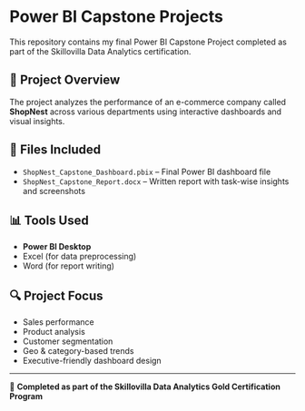 # Power BI Capstone Projects

This repository contains my final Power BI Capstone Project completed as part of the Skillovilla Data Analytics certification.

## 📌 Project Overview

The project analyzes the performance of an e-commerce company called **ShopNest** across various departments using interactive dashboards and visual insights.

## 📁 Files Included

- `ShopNest_Capstone_Dashboard.pbix` – Final Power BI dashboard file
- `ShopNest_Capstone_Report.docx` – Written report with task-wise insights and screenshots

## 📊 Tools Used

- **Power BI Desktop**
- Excel (for data preprocessing)
- Word (for report writing)

## 🔍 Project Focus

- Sales performance
- Product analysis
- Customer segmentation
- Geo & category-based trends
- Executive-friendly dashboard design

---

🎯 **Completed as part of the Skillovilla Data Analytics Gold Certification Program**
